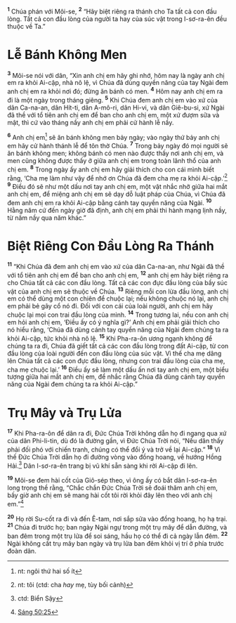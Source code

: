 <sup><b>1</b></sup> Chúa phán với Môi-se, <sup><b>2</b></sup> “Hãy biệt riêng ra thánh cho Ta tất cả con đầu lòng. Tất cả con đầu lòng của người ta hay của súc vật trong I-sơ-ra-ên đều thuộc về Ta.”

# Lễ Bánh Không Men

<sup><b>3</b></sup> Môi-se nói với dân, “Xin anh chị em hãy ghi nhớ, hôm nay là ngày anh chị em ra khỏi Ai-cập, nhà nô lệ, vì Chúa đã dùng quyền năng của tay Ngài đem anh chị em ra khỏi nơi đó; đừng ăn bánh có men. <sup><b>4</b></sup> Hôm nay anh chị em ra đi là một ngày trong tháng giêng. <sup><b>5</b></sup> Khi Chúa đem anh chị em vào xứ của dân Ca-na-an, dân Hít-ti, dân A-mô-ri, dân Hi-vi, và dân Giê-bu-si, xứ Ngài đã thề với tổ tiên anh chị em để ban cho anh chị em, một xứ đượm sữa và mật, thì cứ vào tháng nầy anh chị em phải cử hành lễ nầy.

<sup><b>6</b></sup> Anh chị em[^1-b772b9e6-ab0f-49e5-9b3b-56deb2059785] sẽ ăn bánh không men bảy ngày; vào ngày thứ bảy anh chị em hãy cử hành thánh lễ để tôn thờ Chúa. <sup><b>7</b></sup> Trong bảy ngày đó mọi người sẽ ăn bánh không men; không bánh có men nào được thấy nơi anh chị em, và men cũng không được thấy ở giữa anh chị em trong toàn lãnh thổ của anh chị em. <sup><b>8</b></sup> Trong ngày ấy anh chị em hãy giải thích cho con cái mình biết rằng, ‘Cha mẹ làm như vậy để nhớ ơn Chúa đã đem cha mẹ ra khỏi Ai-cập.’[^2-b772b9e6-ab0f-49e5-9b3b-56deb2059785] <sup><b>9</b></sup> Ðiều đó sẽ như một dấu nơi tay anh chị em, một vật nhắc nhở giữa hai mắt anh chị em, để miệng anh chị em sẽ dạy dỗ luật pháp của Chúa, vì Chúa đã đem anh chị em ra khỏi Ai-cập bằng cánh tay quyền năng của Ngài. <sup><b>10</b></sup> Hằng năm cứ đến ngày giờ đã định, anh chị em phải thi hành mạng lịnh nầy, từ năm nầy qua năm khác.”

# Biệt Riêng Con Ðầu Lòng Ra Thánh

<sup><b>11</b></sup> “Khi Chúa đã đem anh chị em vào xứ của dân Ca-na-an, như Ngài đã thề với tổ tiên anh chị em để ban cho anh chị em, <sup><b>12</b></sup> anh chị em hãy biệt riêng ra cho Chúa tất cả các con đầu lòng. Tất cả các con đực đầu lòng của bầy súc vật của anh chị em sẽ thuộc về Chúa. <sup><b>13</b></sup> Riêng mỗi con lừa đầu lòng, anh chị em có thể dùng một con chiên để chuộc lại; nếu không chuộc nó lại, anh chị em phải bẻ gãy cổ nó đi. Ðối với con cái của loài người, anh chị em hãy chuộc lại mọi con trai đầu lòng của mình. <sup><b>14</b></sup> Trong tương lai, nếu con anh chị em hỏi anh chị em, ‘Ðiều ấy có ý nghĩa gì?’ Anh chị em phải giải thích cho nó hiểu rằng, ‘Chúa đã dùng cánh tay quyền năng của Ngài đem chúng ta ra khỏi Ai-cập, tức khỏi nhà nô lệ. <sup><b>15</b></sup> Khi Pha-ra-ôn ương ngạnh không để chúng ta ra đi, Chúa đã giết tất cả các con đầu lòng trong đất Ai-cập, từ con đầu lòng của loài người đến con đầu lòng của súc vật. Vì thế cha mẹ dâng lên Chúa tất cả các con đực đầu lòng, nhưng con trai đầu lòng của cha mẹ, cha mẹ chuộc lại.’ <sup><b>16</b></sup> Ðiều ấy sẽ làm một dấu ấn nơi tay anh chị em, một biểu tượng giữa hai mắt anh chị em, để nhắc rằng Chúa đã dùng cánh tay quyền năng của Ngài đem chúng ta ra khỏi Ai-cập.”

# Trụ Mây và Trụ Lửa

<sup><b>17</b></sup> Khi Pha-ra-ôn để dân ra đi, Ðức Chúa Trời không dẫn họ đi ngang qua xứ của dân Phi-li-tin, dù đó là đường gần, vì Ðức Chúa Trời nói, “Nếu dân thấy phải đối phó với chiến tranh, chúng có thể đổi ý và trở về lại Ai-cập.” <sup><b>18</b></sup> Vì thế Ðức Chúa Trời dẫn họ đi đường vòng vào đồng hoang, về hướng Hồng Hải.[^3-b772b9e6-ab0f-49e5-9b3b-56deb2059785] Dân I-sơ-ra-ên trang bị vũ khí sẵn sàng khi rời Ai-cập đi lên.

<sup><b>19</b></sup> Môi-se đem hài cốt của Giô-sép theo, vì ông ấy có bắt dân I-sơ-ra-ên long trọng thề rằng, “Chắc chắn Ðức Chúa Trời sẽ đoái thăm anh chị em, bấy giờ anh chị em sẽ mang hài cốt tôi rời khỏi đây lên theo với anh chị em.”[^1@-b772b9e6-ab0f-49e5-9b3b-56deb2059785]

<sup><b>20</b></sup> Họ rời Su-cốt ra đi và đến Ê-tam, nơi sắp sửa vào đồng hoang, họ hạ trại. <sup><b>21</b></sup> Chúa đi trước họ; ban ngày Ngài ngự trong một trụ mây để dẫn đường, và ban đêm trong một trụ lửa để soi sáng, hầu họ có thể đi cả ngày lẫn đêm. <sup><b>22</b></sup> Ngài không cất trụ mây ban ngày và trụ lửa ban đêm khỏi vị trí ở phía trước đoàn dân.

[^1-b772b9e6-ab0f-49e5-9b3b-56deb2059785]: nt: ngôi thứ hai số ít

[^2-b772b9e6-ab0f-49e5-9b3b-56deb2059785]: nt: tôi (ctd: cha _hay_ mẹ, tùy bối cảnh)

[^3-b772b9e6-ab0f-49e5-9b3b-56deb2059785]: ctd: Biển Sậy

[^1@-b772b9e6-ab0f-49e5-9b3b-56deb2059785]: [Sáng 50:25](/passage/?search=Gen.50.25&version=BD2011)
